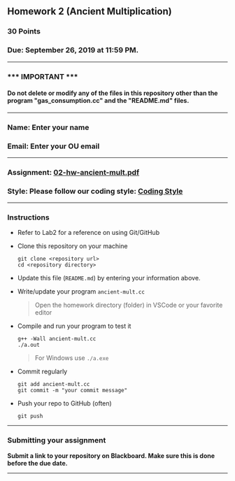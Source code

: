 ## Homework 2 (Ancient Multiplication)

### 30 Points

### Due: September 26, 2019 at 11:59 PM.

---
### *** IMPORTANT ***
#### Do not delete or modify any of the files in this repository other than the program "gas_consumption.cc" and the "README.md" files.

---

### Name: Enter your name

### Email: Enter your OU email

---

### Assignment: [02-hw-ancient-mult.pdf](02-hw-ancient-mult.pdf)

### Style: Please follow our coding style: [Coding Style](https://github.com/nasseef/cs2400/blob/master/docs/coding-style.md)

---

### Instructions

- Refer to Lab2 for a reference on using Git/GitHub
- Clone this repository on your machine

    ```console
    git clone <repository url>
    cd <repository directory>
    ```

- Update this file (`README.md`) by entering your information above.
- Write/update your program `ancient-mult.cc`

    > Open the homework directory (folder) in VSCode or your favorite editor

- Compile and run your program to test it

    ```console
    g++ -Wall ancient-mult.cc
    ./a.out
    ```

    > For Windows use `./a.exe`

- Commit regularly

    ```console
    git add ancient-mult.cc
    git commit -m "your commit message"
    ```

- Push your repo to GitHub (often)
    ```console
    git push
    ```
---

### Submitting your assignment

**Submit a link to your repository on Blackboard. Make sure this is done before the due date.**

---